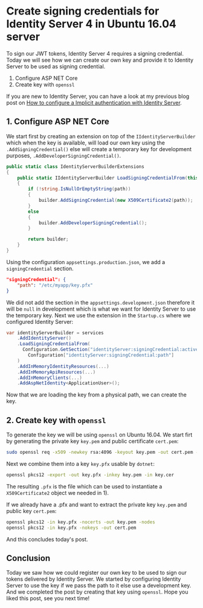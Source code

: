 # Create signing credentials for Identity Server 4 in Ubuntu 16.04 server

To sign our JWT tokens, Identity Server 4 requires a signing credential. Today we will see how we can create our own key and provide it to Identity Server to be used as signing credential.

1. Configure ASP NET Core
2. Create key with `openssl`

If you are new to Identity Server, you can have a look at my previous blog post on [How to configure a Implicit authentication with Identity Server](https://kimsereyblog.blogspot.com/2017/09/implicit-flow-with-identity-server-and.html?m=1).

## 1. Configure ASP NET Core

We start first by creating an extension on top of the `IIdentityServerBuilder` which when the key is available, will load our own key using the `.AddSigningCredential()` else will create a temporary key for development purposes,  `.AddDeveloperSigningCredential()`. 

```c#
public static class IdentityServerBuilderExtensions
{
    public static IIdentityServerBuilder LoadSigningCredentialFrom(this IIdentityServerBuilder builder, string path)
    {
        if (!string.IsNullOrEmptyString(path))
        {
            builder.AddSigningCredential(new X509Certificate2(path));
        }
        else
        {
            builder.AddDeveloperSigningCredential();
        }

        return builder;
    }
}
```

Using the configuration `appsettings.production.json`, we add a `signingCredential` section.

```json
"signingCredential": {
    "path": "/etc/myapp/key.pfx"
}
```

We did not add the section in the `appsettings.development.json` therefore it will be `null` in development which is what we want for Identity Server to use the temporary key. Next we use the extension in the `Startup.cs` where we configured Identity Server:

```c#
var identityServerBuilder = services
    .AddIdentityServer()
    .LoadSigningCredentialFrom(
      Configuration.GetSection("identityServer:signingCredential:active").Get<bool>(),
        Configuration["identityServer:signingCredential:path"]
    )
    .AddInMemoryIdentityResources(...)
    .AddInMemoryApiResources(...)
    .AddInMemoryClients(...)
    .AddAspNetIdentity<ApplicationUser>();
```

Now that we are loading the key from a physical path, we can create the key.

## 2. Create key with `openssl`

To generate the key we will be using `openssl` on Ubuntu 16.04. We start firt by generating the private key `key.pem` and public certificate `cert.pem`:

```sh
sudo openssl req -x509 -newkey rsa:4096 -keyout key.pem -out cert.pem -days 3650 -nodes -subj "/CN=Expense King Identity"
```

Next we combine them into a key `key.pfx` usable by `dotnet`:

```sh
openssl pkcs12 -export -out key.pfx -inkey key.pem -in key.cer
```

The resulting `.pfx` is the file which can be used to instantiate a `X509Certificate2` object we needed in 1).

If we already have a .pfx and want to extract the private key `key.pem` and public key `cert.pem`:

```sh
openssl pkcs12 -in key.pfx -nocerts -out key.pem -nodes
openssl pkcs12 -in key.pfx -nokeys -out cert.pem
``` 

And this concludes today's post.

## Conclusion

Today we saw how we could register our own key to be used to sign our tokens delivered by Identity Server. We started by configuring Identity Server to use the key if we pass the path to it else use a development key. And we completed the post by creating that key using `openssl`. Hope you liked this post, see you next time!